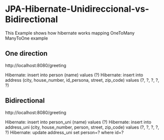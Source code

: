 # JPA-Hibernate-Unidireccional-vs-Bidirectional

This Example shows how hibernate works mapping OneToMany ManyToOne example


## One direction
http://localhost:8080/greeting


Hibernate: insert into person (name) values (?)
Hibernate: insert into address (city, house_number, id_persona, street, zip_code) values (?, ?, ?, ?, ?)

## Bidirectional 
http://localhost:8080/greeting


Hibernate: insert into person_uni (name) values (?)
Hibernate: insert into address_uni (city, house_number, person, street, zip_code) values (?, ?, ?, ?, ?)
Hibernate: update address_uni set person=? where id=?

